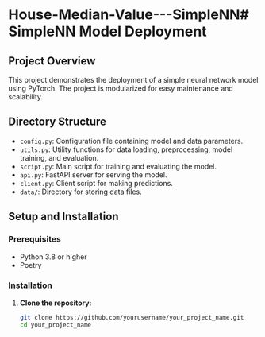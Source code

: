 # House-Median-Value---SimpleNN# SimpleNN Model Deployment

## Project Overview

This project demonstrates the deployment of a simple neural network model using PyTorch. The project is modularized for easy maintenance and scalability.

## Directory Structure

- `config.py`: Configuration file containing model and data parameters.
- `utils.py`: Utility functions for data loading, preprocessing, model training, and evaluation.
- `script.py`: Main script for training and evaluating the model.
- `api.py`: FastAPI server for serving the model.
- `client.py`: Client script for making predictions.
- `data/`: Directory for storing data files.

## Setup and Installation

### Prerequisites

- Python 3.8 or higher
- Poetry

### Installation

1. **Clone the repository:**
   ```sh
   git clone https://github.com/yourusername/your_project_name.git
   cd your_project_name
